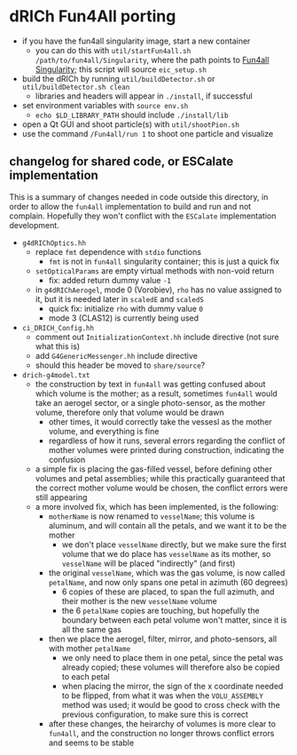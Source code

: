 # dRICh Fun4All porting

- if you have the fun4all singularity image, start a new container
  - you can do this with `util/startFun4all.sh /path/to/fun4all/Singularity`,
    where the path points to [Fun4all Singularity](https://github.com/eic/Singularity.git);
    this script will source `eic_setup.sh`
- build the dRICh by running `util/buildDetector.sh` or `util/buildDetector.sh clean`
  - libraries and headers will appear in `./install`, if successful
- set environment variables with `source env.sh`
  - `echo $LD_LIBRARY_PATH` should include `./install/lib`
- open a Qt GUI and shoot particle(s) with `util/shootPion.sh`
- use the command `/Fun4all/run 1` to shoot one particle and visualize

## changelog for shared code, or ESCalate implementation
This is a summary of changes needed in code outside this
directory, in order to allow the `fun4all` implementation to
build and run and not complain. Hopefully they won't
conflict with the `ESCalate` implementation development.
- `g4dRIChOptics.hh`
  - replace `fmt` dependence with `stdio` functions
    - `fmt` is not in `fun4all` singularity container;
      this is just a quick fix
  - `setOpticalParams` are empty virtual methods with
    non-void return
    - fix: added return dummy value `-1`
  - in `g4dRIChAerogel`, mode 0 (Vorobiev), `rho` has no
    value assigned to it, but it is needed later in
    `scaledE` and `scaledS`
    - quick fix: initialize `rho` with dummy value `0`
    - mode 3 (CLAS12) is currently being used
- `ci_DRICH_Config.hh`
  - comment out `InitializationContext.hh` include directive
    (not sure what this is)
  - add `G4GenericMessenger.hh` include directive
  - should this header be moved to `share/source`?
- `drich-g4model.txt`
  - the construction by text in `fun4all` was getting confused about which
    volume is the mother; as a result, sometimes `fun4all` would take an aerogel
    sector, or a single photo-sensor, as the mother volume, therefore only that volume would be drawn
    - other times, it would correctly take the vessesl as the mother volume, and
      everything is fine
    - regardless of how it runs, several errors regarding the conflict of
      mother volumes were printed during construction, indicating the confusion
  - a simple fix is placing the gas-filled vessel, before defining other
    volumes and petal assemblies; while this practically guaranteed that the
    correct mother volume would be chosen, the conflict errors were still
    appearing
  - a more involved fix, which has been implemented, is the following:
    - `motherName` is now renamed to `vesselName`; this volume is aluminum, and
      will contain all the petals, and we want it to be the mother
      - we don't place `vesselName` directly, but we make sure the first volume
        that we do place has `vesselName` as its mother, so `vesselName` will
        be placed "indirectly" (and first)
    - the original `vesselName`, which was the gas volume, is now called
      `petalName`, and now only spans one petal in azimuth (60 degrees)
      - 6 copies of these are placed, to span the full azimuth, and their mother
        is the new `vesselName` volume
      - the 6 `petalName` copies are touching, but hopefully the boundary between
        each petal volume won't matter, since it is all the same gas
    - then we place the aerogel, filter, mirror, and photo-sensors, all with mother
      `petalName`
      - we only need to place them in one petal, since the petal was already copied;
        these volumes will therefore also be copied to each petal
      - when placing the mirror, the sign of the x coordinate needed to be flipped,
        from what it was when the `VOLU_ASSEMBLY` method was used; it would be good
        to cross check with the previous configuration, to make sure this is correct
    - after these changes, the heirarchy of volumes is more clear to `fun4all`, and
      the construction no longer throws conflict errors and seems to be stable
